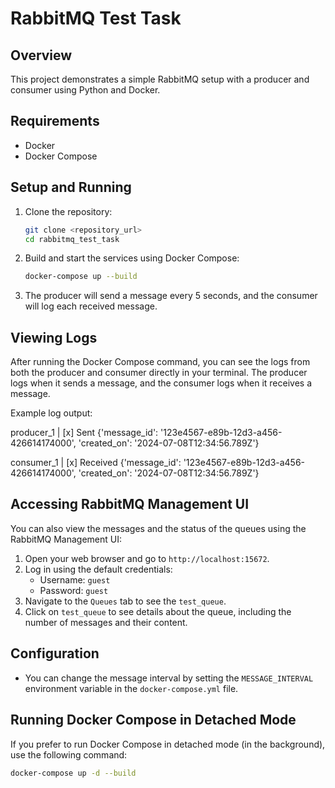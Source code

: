 # RabbitMQ Test Task

## Overview
This project demonstrates a simple RabbitMQ setup with a producer and consumer using Python and Docker.

## Requirements
- Docker
- Docker Compose

## Setup and Running

1. Clone the repository:
    ```sh
    git clone <repository_url>
    cd rabbitmq_test_task
    ```

2. Build and start the services using Docker Compose:
    ```sh
    docker-compose up --build
    ```

3. The producer will send a message every 5 seconds, and the consumer will log each received message.

## Viewing Logs

After running the Docker Compose command, you can see the logs from both the producer and consumer directly in your terminal. The producer logs when it sends a message, and the consumer logs when it receives a message.

Example log output:

producer_1 | [x] Sent {'message_id': '123e4567-e89b-12d3-a456-426614174000', 'created_on': '2024-07-08T12:34:56.789Z'}

consumer_1 | [x] Received {'message_id': '123e4567-e89b-12d3-a456-426614174000', 'created_on': '2024-07-08T12:34:56.789Z'}


## Accessing RabbitMQ Management UI

You can also view the messages and the status of the queues using the RabbitMQ Management UI:

1. Open your web browser and go to `http://localhost:15672`.
2. Log in using the default credentials:
   - Username: `guest`
   - Password: `guest`
3. Navigate to the `Queues` tab to see the `test_queue`.
4. Click on `test_queue` to see details about the queue, including the number of messages and their content.

## Configuration
- You can change the message interval by setting the `MESSAGE_INTERVAL` environment variable in the `docker-compose.yml` file.

## Running Docker Compose in Detached Mode

If you prefer to run Docker Compose in detached mode (in the background), use the following command:
```sh
docker-compose up -d --build

